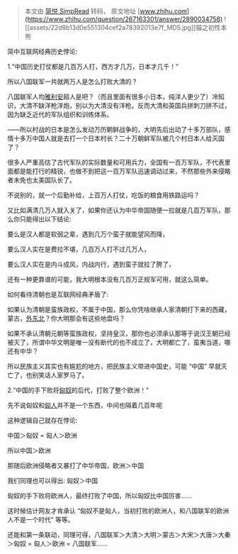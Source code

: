 > 本文由 [简悦 SimpRead](http://ksria.com/simpread/) 转码， 原文地址 [www.zhihu.com](https://www.zhihu.com/question/267163301/answer/2890034758) ![[assets/22d8b13d0e551304cef2a78392013e7f_MD5.jpg]]猫之初性本熊​

简中互联网经典历史悖论:

1.“中国历史打仗都是几百万人打，西方才几万，日本才几千！”

所以八国联军一共就两万人是怎么打败大清的？

八国联军人均[雅利安](https://www.zhihu.com/search?q=%E9%9B%85%E5%88%A9%E5%AE%89&search_source=Entity&hybrid_search_source=Entity&hybrid_search_extra=%7B%22sourceType%22%3A%22answer%22%2C%22sourceId%22%3A2890034758%7D)超人是吧？（而且里面有很多小日本，纯洋人更少了）冷知识，大清不缺洋枪洋炮，别以为大清没有洋枪。反而大清和英国兵拼刺刀拼不过，因为缺乏近代的军队组织和训练体系。

——所以村战的日本是怎么发动万历朝鲜战争的，大明先后出动了十多万部队，感情十多万中国人就是去打一个日本村长？二十万朝鲜军队被几个村日本人给灭国了？

很多人严重高估了古代军队的实际数量和可用兵力，全国有一百万军队，不代表里面都是能打行的精锐，也做不到把这一百万军队迅速调动过来，不然那些外来侵略者未免也太美国队长了。

不说别的，就一个后勤补给，上百万人打仗，吃饭的粮食用铁路运吗？

又比如满清几万人就入关了，如果你还认为中华帝国随便一拉就是几百万军队，那么你只能得出以下结论:

要么是汉人都是软弱之辈，遇到几万个蛮子就能望风而降，

要么汉人实在是费拉不堪，几百万人打不过几万人，

要么汉人实在是内斗成风，内战内行，遇到蛮子就拉了胯了，

还有一种更靠谱的可能，我大明根本没有几百万正规军可用，就这么简单。

如何看待清朝也是互联网经典矛盾了:

如果认为清朝是蛮族政权，不属于中国，那么你凭啥继承人家清朝打下来的西藏，蒙古，[外东北](https://www.zhihu.com/search?q=%E5%A4%96%E4%B8%9C%E5%8C%97&search_source=Entity&hybrid_search_source=Entity&hybrid_search_extra=%7B%22sourceType%22%3A%22answer%22%2C%22sourceId%22%3A2890034758%7D)？你大明那会有这些地盘吗？

如果不承认清朝元朝等蛮族政权，坚持皇汉，那你也必须承认那等于说汉王朝已经被灭了，所谓中华文明是唯一没有断代的也不成立了，大明都亡了，蛮夷当道，哪还有中华？

所以民族主义其实也有尴尬的地方，把民族主义带进中国史，可能 “中国” 早就灭亡了，也别笑话人家罗马了。

2.“中国的手下败将[匈奴](https://www.zhihu.com/search?q=%E5%8C%88%E5%A5%B4&search_source=Entity&hybrid_search_source=Entity&hybrid_search_extra=%7B%22sourceType%22%3A%22answer%22%2C%22sourceId%22%3A2890034758%7D)的后代，打败了整个欧洲！”

先不说匈奴和[匈人](https://www.zhihu.com/search?q=%E5%8C%88%E4%BA%BA&search_source=Entity&hybrid_search_source=Entity&hybrid_search_extra=%7B%22sourceType%22%3A%22answer%22%2C%22sourceId%22%3A2890034758%7D)并不是一个东西，中间也隔着几百年呢

这种逻辑自己就存在悖论:

中国＞匈奴 = 匈人＞欧洲

所以中国＞欧洲

那随后欧洲侵略者又暴打了中华帝国，欧洲＞中国

我们同理也可以得出: 匈奴＞中国

匈奴的手下败将欧洲人，最终打败了中国，所以匈奴比中国厉害……

这时候估计网友才肯承认 “匈奴不是匈人，当初打败的欧洲人，和八国联军的欧洲人不是一个时代” 等等。

还能和第一条联动，同理可得，八国联军＞大清＞大明＞蒙古＞大宋＞大唐＞大秦＞匈奴 = 匈人＞欧洲 = 八国联军……